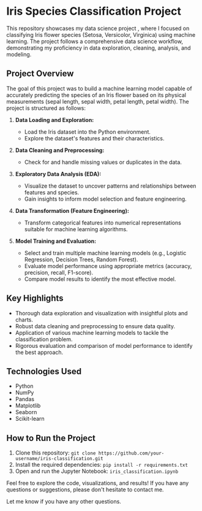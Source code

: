 # Iris Species Classification Project 

This repository showcases my data science project , where I focused on classifying Iris flower species (Setosa, Versicolor, Virginica) using machine learning. The project follows a comprehensive data science workflow, demonstrating my proficiency in data exploration, cleaning, analysis, and modeling.

## Project Overview

The goal of this project was to build a machine learning model capable of accurately predicting the species of an Iris flower based on its physical measurements (sepal length, sepal width, petal length, petal width). The project is structured as follows:

1. **Data Loading and Exploration:**
   - Load the Iris dataset into the Python environment.
   - Explore the dataset's features and their characteristics.

2. **Data Cleaning and Preprocessing:**
   - Check for and handle missing values or duplicates in the data.

3. **Exploratory Data Analysis (EDA):**
   - Visualize the dataset to uncover patterns and relationships between features and species.
   - Gain insights to inform model selection and feature engineering.

4. **Data Transformation (Feature Engineering):**
   - Transform categorical features into numerical representations suitable for machine learning algorithms.

5. **Model Training and Evaluation:**
   - Select and train multiple machine learning models (e.g., Logistic Regression, Decision Trees, Random Forest).
   - Evaluate model performance using appropriate metrics (accuracy, precision, recall, F1-score).
   - Compare model results to identify the most effective model.

## Key Highlights

- Thorough data exploration and visualization with insightful plots and charts.
- Robust data cleaning and preprocessing to ensure data quality.
- Application of various machine learning models to tackle the classification problem.
- Rigorous evaluation and comparison of model performance to identify the best approach.

## Technologies Used

- Python
- NumPy
- Pandas
- Matplotlib
- Seaborn
- Scikit-learn

## How to Run the Project

1. Clone this repository: `git clone https://github.com/your-username/iris-classification.git`
2. Install the required dependencies: `pip install -r requirements.txt`
3. Open and run the Jupyter Notebook: `iris_classification.ipynb` 

Feel free to explore the code, visualizations, and results! If you have any questions or suggestions, please don't hesitate to contact me.

Let me know if you have any other questions.
